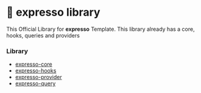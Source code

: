 # 📖 expresso library

This Official Library for **expresso** Template. This library already has a core, hooks, queries and providers

### Library

* [expresso-core]([expresso-core](https://expresso.masb0ymas.com/expresso-library/introduction))
* [expresso-hooks]([expresso-hooks](https://expresso.masb0ymas.com/expresso-library/introduction))
* [expresso-provider]([expresso-provider](https://expresso.masb0ymas.com/expresso-library/introduction))
* [expresso-query]([expresso-query](https://expresso.masb0ymas.com/expresso-library/introduction))